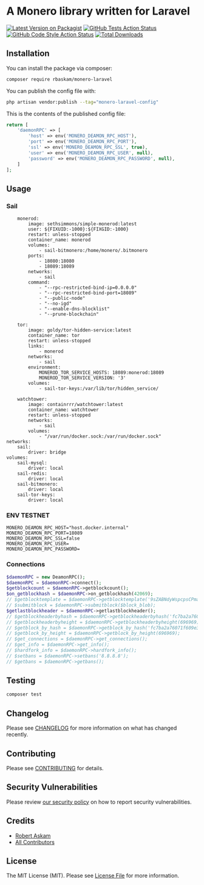 # A Monero library written for Laravel

[![Latest Version on Packagist](https://img.shields.io/packagist/v/rbaskam/monero-laravel.svg?style=flat-square)](https://packagist.org/packages/rbaskam/monero-laravel)
[![GitHub Tests Action Status](https://img.shields.io/github/actions/workflow/status/rbaskam/monero-laravel/run-tests.yml?branch=main&label=tests&style=flat-square)](https://github.com/rbaskam/monero-laravel/actions?query=workflow%3Arun-tests+branch%3Amain)
[![GitHub Code Style Action Status](https://img.shields.io/github/actions/workflow/status/rbaskam/monero-laravel/fix-php-code-style-issues.yml?branch=main&label=code%20style&style=flat-square)](https://github.com/rbaskam/monero-laravel/actions?query=workflow%3A"Fix+PHP+code+style+issues"+branch%3Amain)
[![Total Downloads](https://img.shields.io/packagist/dt/rbaskam/monero-laravel.svg?style=flat-square)](https://packagist.org/packages/rbaskam/monero-laravel)

## Installation

You can install the package via composer:

```bash
composer require rbaskam/monero-laravel
```

You can publish the config file with:

```bash
php artisan vendor:publish --tag="monero-laravel-config"
```

This is the contents of the published config file:

```php
return [
    'daemonRPC' => [
        'host' => env('MONERO_DEAMON_RPC_HOST'),
        'port' => env('MONERO_DEAMON_RPC_PORT'),
        'ssl' => env('MONERO_DEAMON_RPC_SSL', true),
        'user' => env('MONERO_DEAMON_RPC_USER', null),
        'password' => env('MONERO_DEAMON_RPC_PASSWORD', null),
    ]
];
```

## Usage

### Sail
```
    monerod:
        image: sethsimmons/simple-monerod:latest
        user: ${FIXUID:-1000}:${FIXGID:-1000}
        restart: unless-stopped
        container_name: monerod
        volumes:
            - sail-bitmonero:/home/monero/.bitmonero
        ports:
            - 18080:18080
            - 18089:18089
        networks:
            - sail
        command:
            - "--rpc-restricted-bind-ip=0.0.0.0"
            - "--rpc-restricted-bind-port=18089"
            - "--public-node"
            - "--no-igd"
            - "--enable-dns-blocklist"
            - "--prune-blockchain"

    tor:
        image: goldy/tor-hidden-service:latest
        container_name: tor
        restart: unless-stopped
        links:
            - monerod
        networks:
            - sail
        environment:
            MONEROD_TOR_SERVICE_HOSTS: 18089:monerod:18089
            MONEROD_TOR_SERVICE_VERSION: '3'
        volumes:
            - sail-tor-keys:/var/lib/tor/hidden_service/

    watchtower:
        image: containrrr/watchtower:latest
        container_name: watchtower
        restart: unless-stopped
        networks:
            - sail
        volumes:
            - "/var/run/docker.sock:/var/run/docker.sock"
networks:
    sail:
        driver: bridge
volumes:
    sail-mysql:
        driver: local
    sail-redis:
        driver: local
    sail-bitmonero:
        driver: local
    sail-tor-keys:
        driver: local
```
### ENV TESTNET 
```
MONERO_DEAMON_RPC_HOST="host.docker.internal"
MONERO_DEAMON_RPC_PORT=18089
MONERO_DEAMON_RPC_SSL=false
MONERO_DEAMON_RPC_USER=
MONERO_DEAMON_RPC_PASSWORD=
```


### Connections

```php
$daemonRPC = new DeamonRPC();
$daemonRPC = $daemonRPC->connect();
$getblockcount = $daemonRPC->getblockcount();
$on_getblockhash = $daemonRPC->on_getblockhash(42069);
// $getblocktemplate = $daemonRPC->getblocktemplate('9sZABNdyWspcpsCPma1eUD5yM3efTHfsiCx3qB8RDYH9UFST4aj34s5Ygz69zxh8vEBCCqgxEZxBAEC4pyGkN4JEPmUWrxn', 60);
// $submitblock = $daemonRPC->submitblock($block_blob);
$getlastblockheader = $daemonRPC->getlastblockheader();
// $getblockheaderbyhash = $daemonRPC->getblockheaderbyhash('fc7ba2a76071f609e39517dc0388a77f3e27cc2f98c8e933918121b729ee6f27');
// $getblockheaderbyheight = $daemonRPC->getblockheaderbyheight(696969);
// $getblock_by_hash = $daemonRPC->getblock_by_hash('fc7ba2a76071f609e39517dc0388a77f3e27cc2f98c8e933918121b729ee6f27');
// $getblock_by_height = $daemonRPC->getblock_by_height(696969);
// $get_connections = $daemonRPC->get_connections();
// $get_info = $daemonRPC->get_info();
// $hardfork_info = $daemonRPC->hardfork_info();
// $setbans = $daemonRPC->setbans('8.8.8.8');
// $getbans = $daemonRPC->getbans();

```

## Testing

```bash
composer test
```

## Changelog

Please see [CHANGELOG](CHANGELOG.md) for more information on what has changed recently.

## Contributing

Please see [CONTRIBUTING](CONTRIBUTING.md) for details.

## Security Vulnerabilities

Please review [our security policy](../../security/policy) on how to report security vulnerabilities.

## Credits

- [Robert Askam](https://github.com/rbaskam)
- [All Contributors](../../contributors)

## License

The MIT License (MIT). Please see [License File](LICENSE.md) for more information.
